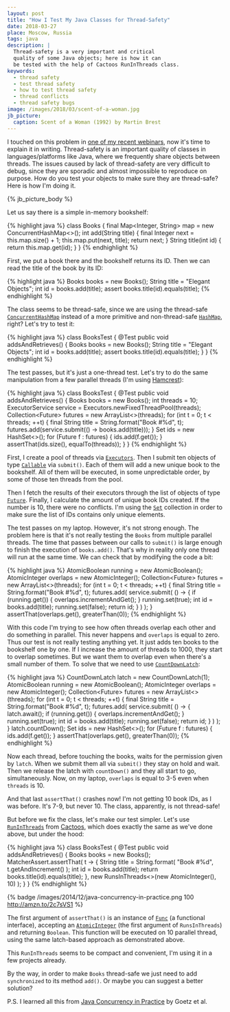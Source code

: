 ```yaml
---
layout: post
title: "How I Test My Java Classes for Thread-Safety"
date: 2018-03-27
place: Moscow, Russia
tags: java
description: |
  Thread-safety is a very important and critical
  quality of some Java objects; here is how it can
  be tested with the help of Cactoos RunInThreads class.
keywords:
  - thread safety
  - test thread safety
  - how to test thread safety
  - thread conflicts
  - thread safety bugs
image: /images/2018/03/scent-of-a-woman.jpg
jb_picture:
  caption: Scent of a Woman (1992) by Martin Brest
---
```


I touched on this problem in [one of my recent webinars](https://www.youtube.com/watch?v=rC17YwowURQ),
now it's time to explain it in writing. Thread-safety is an important
quality of classes in languages/platforms like Java, where we frequently share
objects between threads. The issues caused by lack of thread-safety
are very difficult to debug, since they are sporadic and almost impossible
to reproduce on purpose. How do you test your objects to make sure
they are thread-safe? Here is how I'm doing it.

<!--more-->

{% jb_picture_body %}

Let us say there is a simple in-memory bookshelf:

{% highlight java %}
class Books {
  final Map<Integer, String> map =
    new ConcurrentHashMap<>();
  int add(String title) {
    final Integer next = this.map.size() + 1;
    this.map.put(next, title);
    return next;
  }
  String title(int id) {
    return this.map.get(id);
  }
}
{% endhighlight %}

First, we put a book there and the bookshelf returns its ID. Then we can
read the title of the book by its ID:

{% highlight java %}
Books books = new Books();
String title = "Elegant Objects";
int id = books.add(title);
assert books.title(id).equals(title);
{% endhighlight %}

The class seems to be thread-safe, since we are using the thread-safe
[`ConcurrentHashMap`](https://docs.oracle.com/javase/8/docs/api/java/util/concurrent/ConcurrentHashMap.html)
instead of a more primitive and non-thread-safe
[`HashMap`](https://docs.oracle.com/javase/8/docs/api/java/util/HashMap.html),
right? Let's try to test it:

{% highlight java %}
class BooksTest {
  @Test
  public void addsAndRetrieves() {
    Books books = new Books();
    String title = "Elegant Objects";
    int id = books.add(title);
    assert books.title(id).equals(title);
  }
}
{% endhighlight %}

The test passes, but it's just a one-thread test. Let's try to do the
same manipulation from a few parallel threads (I'm using
[Hamcrest](https://github.com/hamcrest/JavaHamcrest)):

{% highlight java %}
class BooksTest {
  @Test
  public void addsAndRetrieves() {
    Books books = new Books();
    int threads = 10;
    ExecutorService service =
      Executors.newFixedThreadPool(threads);
    Collection<Future<Integer>> futures =
      new ArrayList<>(threads);
    for (int t = 0; t < threads; ++t) {
      final String title = String.format("Book #%d", t);
      futures.add(service.submit(() -> books.add(title)));
    }
    Set<Integer> ids = new HashSet<>();
    for (Future<Integer> f : futures) {
      ids.add(f.get());
    }
    assertThat(ids.size(), equalTo(threads));
  }
}
{% endhighlight %}

First, I create a pool of threads via
[`Executors`](https://docs.oracle.com/javase/7/docs/api/java/util/concurrent/Executors.html).
Then I submit ten objects of type
[`Callable`](https://docs.oracle.com/javase/7/docs/api/java/util/concurrent/Callable.html) via
`submit()`. Each of them will add a new
unique book to the bookshelf. All of them will be executed, in some
unpredictable order, by some of those ten threads from the pool.

Then I fetch the results of their executors through the list of objects
of type
[`Future`](https://docs.oracle.com/javase/7/docs/api/java/util/concurrent/Future.html).
Finally, I calculate the amount of unique book IDs
created. If the number is 10, there were no conflicts. I'm using the
[`Set`](https://docs.oracle.com/javase/7/docs/api/java/util/Set.html)
collection in order to make sure the list of IDs contains only
unique elements.

The test passes on my laptop. However, it's not strong enough. The problem
here is that it's not really testing the `Books` from multiple parallel threads.
The time that passes between our calls to `submit()` is large enough to finish
the execution of `books.add()`. That's why in reality only one thread
will run at the same time. We can check that by modifying the code a bit:

{% highlight java %}
AtomicBoolean running = new AtomicBoolean();
AtomicInteger overlaps = new AtomicInteger();
Collection<Future<Integer>> futures =
  new ArrayList<>(threads);
for (int t = 0; t < threads; ++t) {
  final String title = String.format("Book #%d", t);
  futures.add(
    service.submit(
      () -> {
        if (running.get()) {
          overlaps.incrementAndGet();
        }
        running.set(true);
        int id = books.add(title);
        running.set(false);
        return id;
      }
    )
  );
}
assertThat(overlaps.get(), greaterThan(0));
{% endhighlight %}

With this code I'm trying to see how often threads overlap each other and
do something in parallel. This never happens and `overlaps` is equal to zero.
Thus our test is not really testing anything yet. It just adds ten
books to the bookshelf one by one. If I increase the amount of threads to
1000, they start to overlap sometimes. But we want them to overlap even
when there's a small number of them.
To solve that we need to use
[`CountDownLatch`](https://docs.oracle.com/javase/7/docs/api/java/util/concurrent/CountDownLatch.html):

{% highlight java %}
CountDownLatch latch = new CountDownLatch(1);
AtomicBoolean running = new AtomicBoolean();
AtomicInteger overlaps = new AtomicInteger();
Collection<Future<Integer>> futures =
  new ArrayList<>(threads);
for (int t = 0; t < threads; ++t) {
  final String title = String.format("Book #%d", t);
  futures.add(
    service.submit(
      () -> {
        latch.await();
        if (running.get()) {
          overlaps.incrementAndGet();
        }
        running.set(true);
        int id = books.add(title);
        running.set(false);
        return id;
      }
    )
  );
}
latch.countDown();
Set<Integer> ids = new HashSet<>();
for (Future<Integer> f : futures) {
  ids.add(f.get());
}
assertThat(overlaps.get(), greaterThan(0));
{% endhighlight %}

Now each thread, before touching the books, waits for the permission
given by `latch`. When we submit them all via `submit()` they stay on hold
and wait. Then we release the latch with `countDown()` and they all start
to go, simultaneously. Now, on my laptop, `overlaps` is equal to 3-5 even when `threads`
is 10.

And that last `assertThat()` crashes now! I'm not getting 10 book IDs,
as I was before. It's 7-9, but never 10. The class, apparently, is not thread-safe!

But before we fix the class, let's make our test simpler. Let's use
[`RunInThreads`](http://static.javadoc.io/org.cactoos/cactoos/0.29/org/cactoos/matchers/RunsInThreads.html)
from [Cactoos](http://www.cactoos.org), which does exactly the same as we've done above,
but under the hood:

{% highlight java %}
class BooksTest {
  @Test
  public void addsAndRetrieves() {
    Books books = new Books();
    MatcherAssert.assertThat(
      t -> {
        String title = String.format(
          "Book #%d", t.getAndIncrement()
        );
        int id = books.add(title);
        return books.title(id).equals(title);
      },
      new RunsInThreads<>(new AtomicInteger(), 10)
    );
  }
}
{% endhighlight %}

{% badge /images/2014/12/java-concurrency-in-practice.png 100 http://amzn.to/2c7sVS1 %}

The first argument of `assertThat()` is an instance of
[`Func`](http://static.javadoc.io/org.cactoos/cactoos/0.29/org/cactoos/Func.html)
(a functional interface), accepting an
[`AtomicInteger`](https://docs.oracle.com/javase/8/docs/api/java/util/concurrent/atomic/AtomicInteger.html)
(the first argument of `RunsInThreads`) and returning `Boolean`. This function will
be executed on 10 parallel thread, using the same latch-based approach
as demonstrated above.

This `RunInThreads` seems to be compact and convenient, I'm using it
in a few projects already.

By the way, in order to make `Books` thread-safe we just need to add
`synchronized` to its method `add()`. Or maybe you can suggest a better
solution?

P.S. I learned all this from [Java Concurrency in Practice](http://amzn.to/2c7sVS1)
by Goetz et al.
